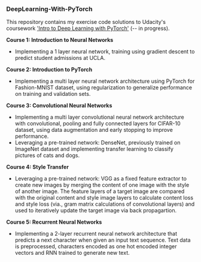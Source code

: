 ### DeepLearning-With-PyTorch

This repository contains my exercise code solutions to Udacity's coursework ['Intro to Deep Learning with PyTorch'](https://www.udacity.com/course/deep-learning-pytorch--ud188) (-- in progress).

**Course 1: Introduction to Neural Networks**

  - Implementing a 1 layer neural network, training using gradient descent to predict student admissions at UCLA. 
  
**Course 2: Introduction to PyTorch** 

  - Implementing a multi layer neural network architecture using PyTorch for Fashion-MNIST dataset, using regularization to generalize performance on training and validation sets. 
  
**Course 3: Convolutional Neural Networks**

- Implementing a multi layer convolutional neural network architecture with convolutional, pooling and fully connected layers for CIFAR-10 dataset, using data augmentation and early stopping to improve performance. 
- Leveraging a pre-trained network: DenseNet, previously trained on ImageNet dataset and implementing transfer learning to classify pictures of cats and dogs.

**Course 4: Style Transfer**

- Leveraging a pre-trained network: VGG as a fixed feature extractor to create new images by merging the content of one image with the style of another image. The feature layers of a target image are compared with the original content and style image layers to calculate content loss and style loss (via., gram matrix calculations of convolutional layers) and used to iteratively update the target image via back propagartion. 
  
**Course 5: Recurrent Neural Networks**

- Implementing a 2-layer recurrent neural network architecture that predicts a next character when given an input text sequence. Text data is preprocessed, characters encoded as one hot encoded integer vectors and RNN trained to generate new text.

